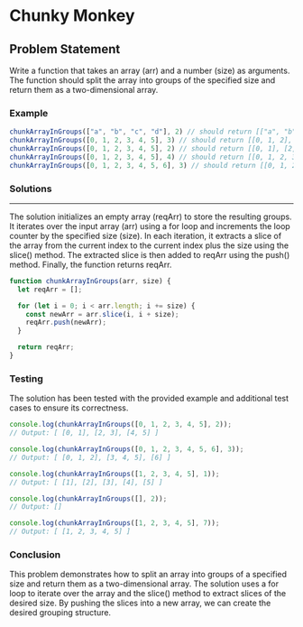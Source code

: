 # Chunky Monkey

## Problem Statement <br>
Write a function that takes an array (arr) and a number (size) as arguments. The function should split the array into groups of the specified size and return them as a two-dimensional array.

### Example

```js
chunkArrayInGroups(["a", "b", "c", "d"], 2) // should return [["a", "b"], ["c", "d"]].
chunkArrayInGroups([0, 1, 2, 3, 4, 5], 3) // should return [[0, 1, 2], [3, 4, 5]].
chunkArrayInGroups([0, 1, 2, 3, 4, 5], 2) // should return [[0, 1], [2, 3], [4, 5]].
chunkArrayInGroups([0, 1, 2, 3, 4, 5], 4) // should return [[0, 1, 2, 3], [4, 5]].
chunkArrayInGroups([0, 1, 2, 3, 4, 5, 6], 3) // should return [[0, 1, 2], [3, 4, 5], [6]].
```

### Solutions <br>

<hr>
The solution initializes an empty array (reqArr) to store the resulting groups. It iterates over the input array (arr) using a for loop and increments the loop counter by the specified size (size). In each iteration, it extracts a slice of the array from the current index to the current index plus the size using the slice() method. The extracted slice is then added to reqArr using the push() method. Finally, the function returns reqArr.

```js
function chunkArrayInGroups(arr, size) {
  let reqArr = [];

  for (let i = 0; i < arr.length; i += size) {
    const newArr = arr.slice(i, i + size);
    reqArr.push(newArr);
  }

  return reqArr;
}
```

### Testing <br>

The solution has been tested with the provided example and additional test cases to ensure its correctness.

```js
console.log(chunkArrayInGroups([0, 1, 2, 3, 4, 5], 2));
// Output: [ [0, 1], [2, 3], [4, 5] ]

console.log(chunkArrayInGroups([0, 1, 2, 3, 4, 5, 6], 3));
// Output: [ [0, 1, 2], [3, 4, 5], [6] ]

console.log(chunkArrayInGroups([1, 2, 3, 4, 5], 1));
// Output: [ [1], [2], [3], [4], [5] ]

console.log(chunkArrayInGroups([], 2));
// Output: []

console.log(chunkArrayInGroups([1, 2, 3, 4, 5], 7));
// Output: [ [1, 2, 3, 4, 5] ]
```

### Conclusion <br>

This problem demonstrates how to split an array into groups of a specified size and return them as a two-dimensional array. The solution uses a for loop to iterate over the array and the slice() method to extract slices of the desired size. By pushing the slices into a new array, we can create the desired grouping structure.
